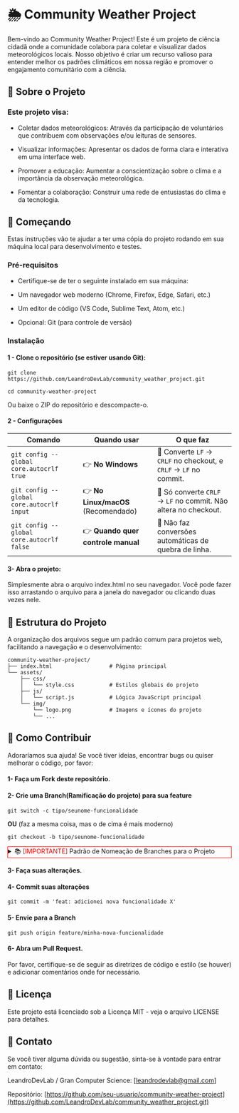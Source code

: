 # 🌦️ Community Weather Project
Bem-vindo ao Community Weather Project! Este é um projeto de ciência cidadã onde a comunidade colabora para coletar e visualizar dados meteorológicos locais. Nosso objetivo é criar um recurso valioso para entender melhor os padrões climáticos em nossa região e promover o engajamento comunitário com a ciência.

## 🌟 Sobre o Projeto
### Este projeto visa:

* Coletar dados meteorológicos: Através da participação de voluntários que contribuem com observações e/ou leituras de sensores.

* Visualizar informações: Apresentar os dados de forma clara e interativa em uma interface web.

* Promover a educação: Aumentar a conscientização sobre o clima e a importância da observação meteorológica.

* Fomentar a colaboração: Construir uma rede de entusiastas do clima e da tecnologia.

## 🚀 Começando
Estas instruções vão te ajudar a ter uma cópia do projeto rodando em sua máquina local para desenvolvimento e testes.

### Pré-requisitos

* Certifique-se de ter o seguinte instalado em sua máquina:

* Um navegador web moderno (Chrome, Firefox, Edge, Safari, etc.)

* Um editor de código (VS Code, Sublime Text, Atom, etc.)

* Opcional: Git (para controle de versão)

### Instalação

#### 1 - Clone o repositório (se estiver usando Git):

```
git clone https://github.com/LeandroDevLab/community_weather_project.git

cd community-weather-project
```

Ou baixe o ZIP do repositório e descompacte-o.
#### 2 - Configurações
| Comando                                   | Quando usar                         | O que faz                                                         |
| ----------------------------------------- | ----------------------------------- | ----------------------------------------------------------------- |
| `git config --global core.autocrlf true`  | 👉 **No Windows**                   | 🔄 Converte `LF` → `CRLF` no checkout, e `CRLF` → `LF` no commit. |
| `git config --global core.autocrlf input` | 👉 **No Linux/macOS** (Recomendado) | 🔄 Só converte `CRLF` → `LF` no commit. Não altera no checkout.   |
| `git config --global core.autocrlf false` | 👉 **Quando quer controle manual**  | 🚫 Não faz conversões automáticas de quebra de linha.             |

#### 3- Abra o projeto:

Simplesmente abra o arquivo index.html no seu navegador. Você pode fazer isso arrastando o arquivo para a janela do navegador ou clicando duas vezes nele.

## 📂 Estrutura do Projeto
A organização dos arquivos segue um padrão comum para projetos web, facilitando a navegação e o desenvolvimento:

```
community-weather-project/
├── index.html                  # Página principal
└── assets/
    ├── css/
    │   └── style.css           # Estilos globais do projeto
    ├── js/
    │   └── script.js           # Lógica JavaScript principal
    └── img/
        └── logo.png            # Imagens e ícones do projeto
        └── ...
```

## 🤝 Como Contribuir
Adoraríamos sua ajuda! Se você tiver ideias, encontrar bugs ou quiser melhorar o código, por favor:

#### 1- Faça um Fork deste repositório.

#### 2- Crie uma Branch(Ramificação do projeto) para sua feature 
```
git switch -c tipo/seunome-funcionalidade
```
<b>OU</b> (faz a mesma coisa, mas o de cima é mais moderno)
```
git checkout -b tipo/seunome-funcionalidade
```
<div style="border:1px solid #ff0000">
<details>
<summary>📚 <span style="color:red">[IMPORTANTE]</span> Padrão de Nomeação de Branches para o Projeto</summary>

## ✅ Padrão profissional para nomear branches em equipes:
### Onde:
- **`tipo`** = O tipo da branch (qual a função dela)
- **`nome-pessoa`** = Quem está trabalhando nela (opcional, mas muito útil em times)
- **`descrição`** = Descreve o que essa branch faz

---

## 🔥 Tipos mais comuns de branch:

| 🔧 **Tipo** | 📝 **Uso**                                |
|--------------|-------------------------------------------|
| **feature/** | Nova funcionalidade                      |
| **fix/**     | Correção de bug                          |
| **hotfix/**  | Correção urgente (em produção)           |
| **chore/**   | Tarefa de manutenção (ex.: dependências) |
| **refactor/**| Melhorias no código (sem mudar função)   |
| **docs/**    | Documentação (README, Wiki, etc.)        |
| **test/**    | Testes                                   |

---

## 🎯 Exemplos aplicados:

### 🔥 Para funcionalidades:
```
git switch -c feature/leandro-readme
```
ou
```
git checkout -b feature/pedro-login-page
git checkout -b feature/maria-cadastro-usuario
git checkout -b feature/joao-dashboard
```

shell
Copy
Edit

### 🐛 Para bugs:
git checkout -b fix/pedro-botao-nao-funciona

shell
Copy
Edit

### 🚑 Hotfix urgente:
git checkout -b hotfix/pedro-corrige-erro-login

shell
Copy
Edit

### 📜 Documentação:
git checkout -b docs/maria-atualiza-readme

yaml
Copy
Edit

---

## 🏗️ Fluxo básico recomendado:

1. Cria a branch:
git checkout -b feature/seu-nome-descricao

markdown
Copy
Edit

2. Faz o desenvolvimento.

3. Dá push:
git push origin feature/seu-nome-descricao

markdown
Copy
Edit

4. Abre um **Pull Request (PR)** para a `main`.

5. O PR é revisado e aprovado.

6. Faz merge na `main`.

</details>
</div>

#### 3- Faça suas alterações.

#### 4- Commit suas alterações 
```
git commit -m 'feat: adicionei nova funcionalidade X'
```

#### 5- Envie para a Branch 
```
git push origin feature/minha-nova-funcionalidade
```

#### 6- Abra um Pull Request.

Por favor, certifique-se de seguir as diretrizes de código e estilo (se houver) e adicionar comentários onde for necessário.

## 📝 Licença
Este projeto está licenciado sob a Licença MIT - veja o arquivo LICENSE para detalhes.

## 📧 Contato
Se você tiver alguma dúvida ou sugestão, sinta-se à vontade para entrar em contato:

LeandroDevLab / Gran Computer Science: [leandrodevlab@gmail.com]

Repositório: [https://github.com/seu-usuario/community-weather-project](https://github.com/LeandroDevLab/community_weather_project.git) 